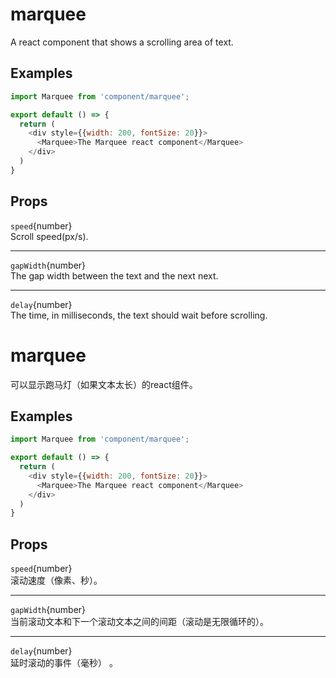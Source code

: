 # marquee
A react component that shows a scrolling area of text.

## Examples
```javascript
import Marquee from 'component/marquee';

export default () => {
  return (
    <div style={{width: 200, fontSize: 20}}>
      <Marquee>The Marquee react component</Marquee>
    </div>
  )
}
```

## Props
`speed`{number}  
Scroll speed(px/s).  
  
----
`gapWidth`{number}  
The gap width between the text and the next next.  
  
----
`delay`{number}  
The time, in milliseconds, the text should wait before scrolling.  
  
# marquee
可以显示跑马灯（如果文本太长）的react组件。

## Examples
```javascript
import Marquee from 'component/marquee';

export default () => {
  return (
    <div style={{width: 200, fontSize: 20}}>
      <Marquee>The Marquee react component</Marquee>
    </div>
  )
}
```

## Props
`speed`{number}  
滚动速度（像素、秒）。  
  
----
`gapWidth`{number}  
当前滚动文本和下一个滚动文本之间的间距（滚动是无限循环的）。
  
----
`delay`{number}  
延时滚动的事件（毫秒） 。
  
